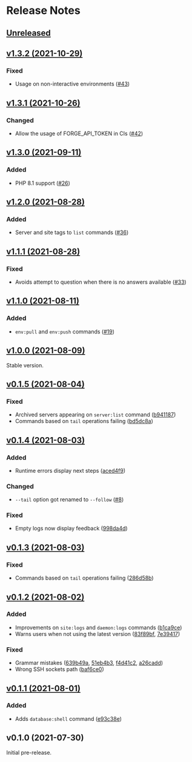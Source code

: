 # Release Notes

## [Unreleased](https://github.com/laravel/forge-cli/compare/v1.3.1...master)


## [v1.3.2 (2021-10-29)](https://github.com/laravel/forge-cli/compare/v1.3.1...v1.3.2)

### Fixed
- Usage on non-interactive environments ([#43](https://github.com/laravel/forge-cli/pull/43))


## [v1.3.1 (2021-10-26)](https://github.com/laravel/forge-cli/compare/v1.3.0...v1.3.1)

### Changed
- Allow the usage of FORGE_API_TOKEN in CIs ([#42](https://github.com/laravel/forge-cli/pull/42))


## [v1.3.0 (2021-09-11)](https://github.com/laravel/forge-cli/compare/v1.2.0...v1.3.0)

### Added
- PHP 8.1 support ([#26](https://github.com/laravel/forge-cli/pull/26))


## [v1.2.0 (2021-08-28)](https://github.com/laravel/forge-cli/compare/v1.1.1...v1.2.0)

### Added
- Server and site tags to `list` commands ([#36](https://github.com/laravel/forge-cli/pull/36))


## [v1.1.1 (2021-08-28)](https://github.com/laravel/forge-cli/compare/v1.1.0...v1.1.1)

### Fixed
- Avoids attempt to question when there is no answers available ([#33](https://github.com/laravel/forge-cli/pull/33))


## [v1.1.0 (2021-08-11)](https://github.com/laravel/forge-cli/compare/v1.0.0...v1.1.0)

### Added
- `env:pull` and `env:push` commands ([#19](https://github.com/laravel/forge-cli/pull/19))


## [v1.0.0 (2021-08-09)](https://github.com/laravel/forge-cli/compare/v0.1.5...v1.0.0)

Stable version.


## [v0.1.5 (2021-08-04)](https://github.com/laravel/forge-cli/compare/v0.1.4...v0.1.5)

### Fixed
- Archived servers appearing on `server:list` command ([b941187](https://github.com/laravel/forge-cli/commit/b94118770b2344b6cacf2fb13f9dbcc027be0375))
- Commands based on `tail` operations failing ([bd5dc8a](https://github.com/laravel/forge-cli/commit/bd5dc8a878192326f320b48ad55b0f9db08b2888))


## [v0.1.4 (2021-08-03)](https://github.com/laravel/forge-cli/compare/v0.1.3...v0.1.4)

### Added
- Runtime errors display next steps ([aced4f9](https://github.com/laravel/forge-cli/commit/aced4f9d7f50fa22e683ce49111d56d7e14ac3ab))

### Changed
- `--tail` option got renamed to `--follow` ([#8](https://github.com/laravel/forge-cli/pull/8))

### Fixed
- Empty logs now display feedback ([998da4d](https://github.com/laravel/forge-cli/commit/998da4d145c83b89bdef01c838391adc7c8c9fb6))


## [v0.1.3 (2021-08-03)](https://github.com/laravel/forge-cli/compare/v0.1.2...v0.1.3)

### Fixed
- Commands based on `tail` operations failing ([286d58b](https://github.com/laravel/forge-cli/commit/286d58b38f78c2cb429d2bc83892bf024be01c83))


## [v0.1.2 (2021-08-02)](https://github.com/laravel/forge-cli/compare/v0.1.1...v0.1.2)

### Added
- Improvements on `site:logs` and `daemon:logs` commands ([b1ca9ce](https://github.com/laravel/forge-cli/commit/b1ca9ce90a318c28d0a8423396ffd6b19025c68c))
- Warns users when not using the latest version ([83f89bf](https://github.com/laravel/forge-cli/commit/83f89bf615f3f71b4f2c1f8231835ea5f451e08a), [7e39417](https://github.com/laravel/forge-cli/commit/7e39417b713867bc060715a03b535843c69e67ad))

### Fixed
- Grammar mistakes ([639b49a](https://github.com/laravel/forge-cli/commit/639b49a56e0b6238f84a569c63bd55ffb025d876), [51eb4b3](https://github.com/laravel/forge-cli/commit/51eb4b3fff921c64e0e693c7370c552726dceff1), [f4d41c2](https://github.com/laravel/forge-cli/commit/f4d41c2d67939f42566ab11b446a7e51a7e836ce), [a26cadd](https://github.com/laravel/forge-cli/commit/a26cadddb14f305b36a9cd0594c1ae6f2bc1e4bc))
- Wrong SSH sockets path ([baf6ce0](https://github.com/laravel/forge-cli/commit/baf6ce05bfb9471631736ffd81d1d2809d47e206))


## [v0.1.1 (2021-08-01)](https://github.com/laravel/forge-cli/compare/v0.1.0...v0.1.1)

### Added
- Adds `database:shell` command ([e93c38e](https://github.com/laravel/forge-cli/commit/e93c38e7f5cdcc6e41b9a0b477574e1caf3d581d))


## v0.1.0 (2021-07-30)

Initial pre-release.
